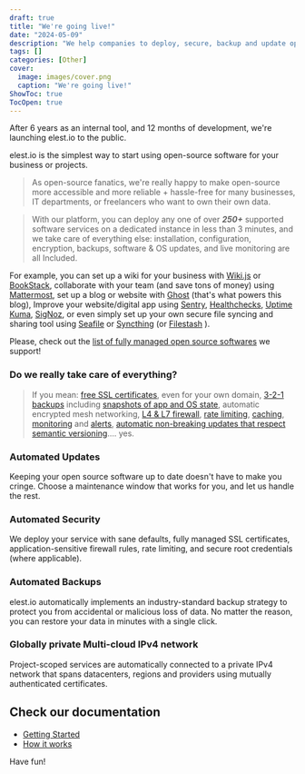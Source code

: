 ```yaml
---
draft: true
title: "We're going live!"
date: "2024-05-09"
description: "We help companies to deploy, secure, backup and update open source softwares on scalable cloud infrastructure."
tags: []
categories: [Other]
cover:
  image: images/cover.png
  caption: "We're going live!"
ShowToc: true
TocOpen: true
---
```



After 6 years as an internal tool, and 12 months of development, we're launching elest.io to the public.

elest.io is the simplest way to start using open\-source software for your business or projects.


> As open\-source fanatics, we're really happy to make open\-source more accessible and more reliable \+ hassle\-free for many businesses, IT departments, or freelancers who want to own their own data.


> With our platform, you can deploy any one of over ***250\+*** supported software services on a dedicated instance in less than 3 minutes, and we take care of everything else: installation, configuration, encryption, backups, software \& OS updates, and live monitoring are all Included.

For example, you can set up a wiki for your business with [Wiki.js](https://elest.io/open-source/wikijs?ref=blog.elest.io) or [BookStack](https://elest.io/open-source/bookstack?ref=blog.elest.io), collaborate with your team (and save tons of money) using [Mattermost](https://elest.io/open-source/mattermost?ref=blog.elest.io), set up a blog or website with [Ghost](https://elest.io/open-source/ghost?ref=blog.elest.io) (that's what powers this blog), Improve your website/digital app using [Sentry](https://elest.io/open-source/sentry?ref=blog.elest.io), [Healthchecks](https://elest.io/open-source/healthchecks?ref=blog.elest.io), [Uptime Kuma](https://elest.io/open-source/uptime-kuma?ref=blog.elest.io), [SigNoz](https://elest.io/open-source/signoz?ref=blog.elest.io), or even simply set up your own secure file syncing and sharing tool using [Seafile](https://elest.io/open-source/seafile?ref=blog.elest.io) or [Syncthing](https://elest.io/open-source/syncthing?ref=blog.elest.io) (or [Filestash](https://elest.io/open-source/filestash?ref=blog.elest.io) ).

Please, check out the [list of fully managed open source softwares](https://elest.io/fully-managed-services?ref=blog.elest.io) we support!

### Do we really take care of everything?


> If you mean: [free SSL certificates](https://doc.elest.io/books/security/page/automated-encryption-ssltls?ref=blog.elest.io), even for your own domain, [3\-2\-1 backups](https://doc.elest.io/books/backups/page/overview?ref=blog.elest.io) including [snapshots of app and OS state](https://doc.elest.io/books/backups/page/vm-snapshots?ref=blog.elest.io), automatic encrypted mesh networking, [L4 \& L7 firewall](https://doc.elest.io/books/security/page/network-firewall?ref=blog.elest.io), [rate limiting](https://doc.elest.io/books/security/page/ip-rate-limiter?ref=blog.elest.io), [caching](https://doc.elest.io/books/security/page/output-cache?ref=blog.elest.io), [monitoring](https://doc.elest.io/books/service-dashboard/page/metrics?ref=blog.elest.io) and [alerts](https://doc.elest.io/books/service-dashboard/page/alerts?ref=blog.elest.io), [automatic non\-breaking updates that respect semantic versioning](https://docs.elest.io/books/service-dashboard/page/software-os-updates-configuration?ref=blog.elest.io).... yes.

### Automated Updates

Keeping your open source software up to date doesn't have to make you cringe. Choose a maintenance window that works for you, and let us handle the rest.

### Automated Security

We deploy your service with sane defaults, fully managed SSL certificates, application\-sensitive firewall rules, rate limiting, and secure root credentials (where applicable).

### Automated Backups

elest.io automatically implements an industry\-standard backup strategy to protect you from accidental or malicious loss of data. No matter the reason, you can restore your data in minutes with a single click.

### Globally private Multi\-cloud IPv4 network

Project\-scoped services are automatically connected to a private IPv4 network that spans datacenters, regions and providers using mutually authenticated certificates.

## Check our documentation

* [Getting Started](https://doc.elest.io/shelves/getting-started?ref=blog.elest.io)
* [How it works](https://doc.elest.io/shelves/how-it-works?ref=blog.elest.io)

Have fun!



